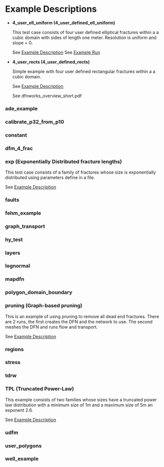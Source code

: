
# Example Descriptions
 

- **4_user_ell_uniform (4_user_defined_ell_uniform)**

   This test case consists of four user defined elliptical fractures within a a cubic domain with sides of length one meter. Resolution is uniform and slope = 0.


   See [Example Description](https://lanl.github.io/dfnWorks/examples.html)
   See [Example Run](https://lanl.github.io/dfnWorks/pydfnworks.html)


- **4_user_rects (4_user_defined_rects)**

   Simple example with  four user defined rectangular fractures within a a cubic domain. 


   See [Example Description](https://lanl.github.io/dfnWorks/examples.html)

   See dfnworks_overview_short.pdf



### ade_example


### calibrate_p32_from_p10


### constant


### dfm_4_frac


### exp (Exponentially Distributed fracture lengths)
This test case consists of a family of fractures whose size is exponentially distributed using parameters define in a file.

See [Example Description](https://lanl.github.io/dfnWorks/examples.html)


### faults


### fehm_example


### graph_transport


### hy_test


### layers


### lognormal


### mapdfn


### polygon_domain_boundary


### pruning (Graph-based pruning)
This is an example of using pruning to remove all dead end fractures. There are 2 runs, the first creates the DFN and the network to use. The second meshes the DFN and runs flow and transport.


See [Example Description](https://lanl.github.io/dfnWorks/examples.html)


### regions


### stress


### tdrw


### TPL (Truncated Power-Law)
This example consists of two families whose sizes have a truncated power law distribution with a minimum size of 1m and a maximum size of 5m an exponent 2.6.


See [Example Description](https://lanl.github.io/dfnWorks/examples.html)


### udfm


### user_polygons


### well_example
